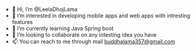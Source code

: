 - 👋 Hi, I’m @LeelaDhojLama
- 👀 I’m interested in developing mobile apps and web apps with intresting features 
- 🌱 I’m currently learning Java Spring boot
- 💞️ I’m looking to collaborate on any intesting idea you have
- 📫 You can reach to me through mail buddhalama357@gmail.com
